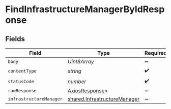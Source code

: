 # FindInfrastructureManagerByIdResponse


## Fields

| Field                                                                        | Type                                                                         | Required                                                                     | Description                                                                  |
| ---------------------------------------------------------------------------- | ---------------------------------------------------------------------------- | ---------------------------------------------------------------------------- | ---------------------------------------------------------------------------- |
| `body`                                                                       | *Uint8Array*                                                                 | :heavy_minus_sign:                                                           | N/A                                                                          |
| `contentType`                                                                | *string*                                                                     | :heavy_check_mark:                                                           | N/A                                                                          |
| `statusCode`                                                                 | *number*                                                                     | :heavy_check_mark:                                                           | N/A                                                                          |
| `rawResponse`                                                                | [AxiosResponse>](https://axios-http.com/docs/res_schema)                     | :heavy_minus_sign:                                                           | N/A                                                                          |
| `infrastructureManager`                                                      | [shared.InfrastructureManager](../../models/shared/infrastructuremanager.md) | :heavy_minus_sign:                                                           | OK                                                                           |